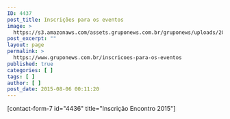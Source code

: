 ```yaml
---
ID: 4437
post_title: Inscrições para os eventos
image: >
  https://s3.amazonaws.com/assets.gruponews.com.br/gruponews/uploads/2015/09/banner-site-imersao-2015-2-1280x720.png
post_excerpt: ""
layout: page
permalink: >
  https://www.gruponews.com.br/inscricoes-para-os-eventos
published: true
categories: [ ]
tags: [ ]
author: [ ]
post_date: 2015-08-06 00:11:20
---
```

[contact-form-7 id="4436" title="Inscrição Encontro 2015"]